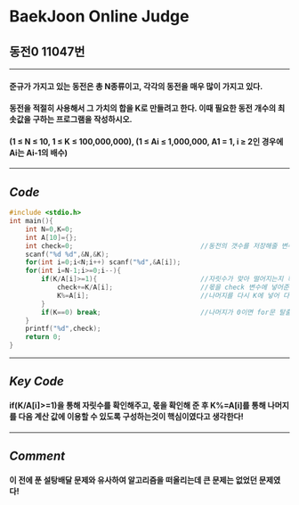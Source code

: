 # **BaekJoon Online Judge**
## 동전0 11047번
---
#### 준규가 가지고 있는 동전은 총 N종류이고, 각각의 동전을 매우 많이 가지고 있다.

#### 동전을 적절히 사용해서 그 가치의 합을 K로 만들려고 한다. 이때 필요한 동전 개수의 최솟값을 구하는 프로그램을 작성하시오.

#### (1 ≤ N ≤ 10, 1 ≤ K ≤ 100,000,000),  (1 ≤ Ai ≤ 1,000,000, A1 = 1, i ≥ 2인 경우에 Ai는 Ai-1의 배수)
---
## **_Code_**
```cpp
#include <stdio.h>
int main(){
    int N=0,K=0;
    int A[10]={};
    int check=0;                                //동전의 갯수를 저장해줄 변수 선언
    scanf("%d %d",&N,&K);
    for(int i=0;i<N;i++) scanf("%d",&A[i]);
    for(int i=N-1;i>=0;i--){
        if(K/A[i]>=1){                          //자릿수가 맞아 떨어지는지 확인
            check+=K/A[i];                      //몫을 check 변수에 넣어준다
            K%=A[i];                            //나머지를 다시 K에 넣어 다음 최적의 동전을 계산
        }
        if(K==0) break;                         //나머지가 0이면 for문 탈출
    }
    printf("%d",check);
    return 0;
}
```
---
## **_Key Code_**
#### if(K/A[i]>=1)을 통해 자릿수를 확인해주고, 몫을 확인해 준 후 K%=A[i]를 통해 나머지를 다음 계산 값에 이용할 수 있도록 구성하는것이 핵심이였다고 생각한다!
---
## **_Comment_**
#### 이 전에 푼 설탕배달 문제와 유사하여 알고리즘을 떠올리는데 큰 문제는 없었던 문제였다!
